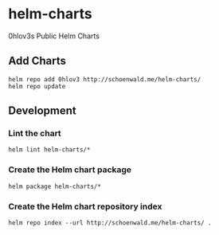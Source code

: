 # helm-charts
0hlov3s Public Helm Charts

## Add Charts
```shell
helm repo add 0hlov3 http://schoenwald.me/helm-charts/
helm repo update
```

## Development
### Lint the chart
```shell
helm lint helm-charts/*
```

### Create the Helm chart package
```shell
helm package helm-charts/*
```

### Create the Helm chart repository index
```shell
helm repo index --url http://schoenwald.me/helm-charts/ .
```